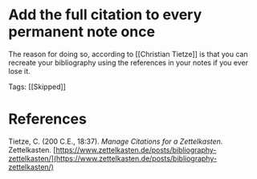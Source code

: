 # Add the full citation to every permanent note once

The reason for doing so, according to [[Christian Tietze]] is that you can recreate your bibliography using the references in your notes if you ever lose it.

Tags: [[Skipped]]

# References

Tietze, C. (200 C.E., 18:37). *Manage Citations for a Zettelkasten*. Zettelkasten. [https://www.zettelkasten.de/posts/bibliography-zettelkasten/](https://www.zettelkasten.de/posts/bibliography-zettelkasten/)

